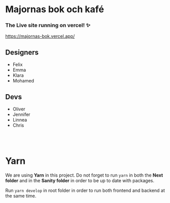# Majornas bok och kafé

### The Live site running on vercel! ✨
https://majornas-bok.vercel.app/

## Designers

- Felix
- Emma
- Klara
- Mohamed

## Devs

- Oliver
- Jennifer
- Linnea
- Chris

<br>
<br>

# Yarn

We are using **Yarn** in this project.
Do not forget to run `yarn` in both the **Next folder** and in the **Sanity folder** in order to be up to date with packages.

Run `yarn develop` in root folder in order to run both frontend and backend at the same time.
